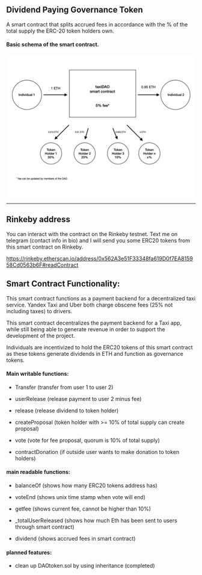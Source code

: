 ## Dividend Paying Governance Token

A smart contract that splits accrued fees in accordance with the % of the total supply the ERC-20 token holders own.


#### Basic schema of the smart contract.

<p align="center">
   <img src="/doc/schema1.jpg">
</p>

----

## Rinkeby address

You can interact with the contract on the Rinkeby testnet. Text me on telegram (contact info in bio) and I will send you some ERC20 tokens from this smart contract on Rinkeby. 


https://rinkeby.etherscan.io/address/0x562A3e51F33348fa619D0f7EA815958Cd0563b6F#readContract


## Smart Contract Functionality:


This smart contract functions as a payment backend for a decentralized taxi service. 
Yandex Taxi and Uber both charge obscene fees (25% not including taxes) to drivers. 

This smart contract decentralizes the payment backend for a Taxi app, while still being able to generate revenue in order to support the development of the project. 

Individuals are incentivized to hold the ERC20 tokens of this smart contract as these tokens generate dividends in ETH and function as governance tokens. 



#### Main writable functions:

- Transfer (transfer from user 1 to user 2)

- userRelease (release payment to user 2 minus fee)

- release (release dividend to token holder)

- createProposal (token holder with >= 10% of total supply can create proposal)

- vote (vote for fee proposal, quorum is 10% of total supply)

- contractDonation (if outside user wants to make donation to token holders)


#### main readable functions:

- balanceOf (shows how many ERC20 tokens address has)

- voteEnd (shows unix time stamp when vote will end)

- getfee (shows current fee, cannot be higher than 10%)

- _totalUserReleased (shows how much Eth has been sent to users through smart contract)

- dividend (shows accrued fees in smart contract)





#### planned features:

- clean up DAOtoken.sol by using inheritance (completed)



